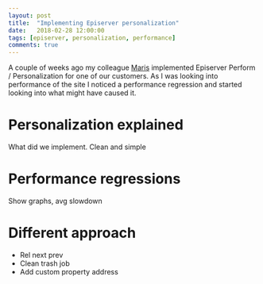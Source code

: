```yaml
---
layout: post
title:  "Implementing Episerver personalization"
date:   2018-02-28 12:00:00
tags: [episerver, personalization, performance]
comments: true
---
```

A couple of weeks ago my colleague [Maris](http://marisks.net/) implemented Episerver Perform / Personalization for one of our customers. As I was looking into performance of the site I noticed a performance regression and started looking into what might have caused it.

# Personalization explained
What did we implement. Clean and simple

# Performance regressions
Show graphs, avg slowdown

# Different approach

- Rel next prev
- Clean trash job
- Add custom property address
